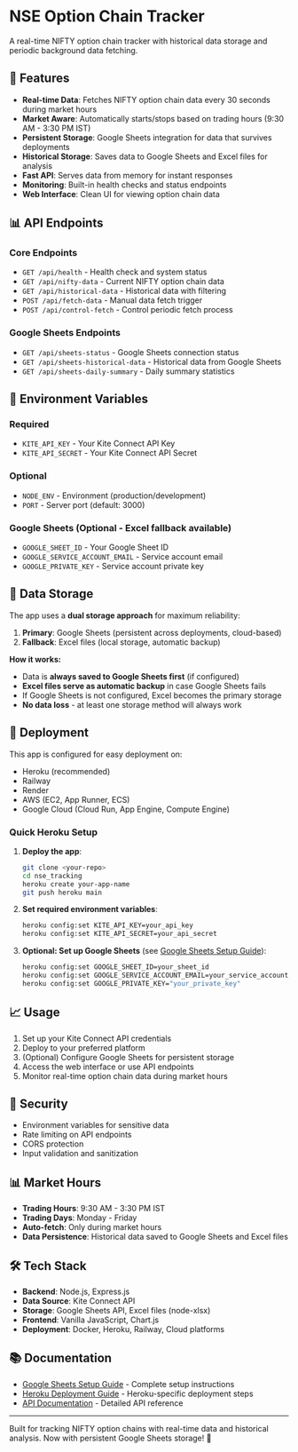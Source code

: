 # NSE Option Chain Tracker

A real-time NIFTY option chain tracker with historical data storage and periodic background data fetching.

## 🚀 Features

- **Real-time Data**: Fetches NIFTY option chain data every 30 seconds during market hours
- **Market Aware**: Automatically starts/stops based on trading hours (9:30 AM - 3:30 PM IST)
- **Persistent Storage**: Google Sheets integration for data that survives deployments
- **Historical Storage**: Saves data to Google Sheets and Excel files for analysis
- **Fast API**: Serves data from memory for instant responses
- **Monitoring**: Built-in health checks and status endpoints
- **Web Interface**: Clean UI for viewing option chain data

## 📊 API Endpoints

### Core Endpoints
- `GET /api/health` - Health check and system status
- `GET /api/nifty-data` - Current NIFTY option chain data
- `GET /api/historical-data` - Historical data with filtering
- `POST /api/fetch-data` - Manual data fetch trigger
- `POST /api/control-fetch` - Control periodic fetch process

### Google Sheets Endpoints
- `GET /api/sheets-status` - Google Sheets connection status
- `GET /api/sheets-historical-data` - Historical data from Google Sheets
- `GET /api/sheets-daily-summary` - Daily summary statistics

## 🔧 Environment Variables

### Required
- `KITE_API_KEY` - Your Kite Connect API Key
- `KITE_API_SECRET` - Your Kite Connect API Secret

### Optional
- `NODE_ENV` - Environment (production/development)
- `PORT` - Server port (default: 3000)

### Google Sheets (Optional - Excel fallback available)
- `GOOGLE_SHEET_ID` - Your Google Sheet ID
- `GOOGLE_SERVICE_ACCOUNT_EMAIL` - Service account email
- `GOOGLE_PRIVATE_KEY` - Service account private key

## 💾 Data Storage

The app uses a **dual storage approach** for maximum reliability:

1. **Primary**: Google Sheets (persistent across deployments, cloud-based)
2. **Fallback**: Excel files (local storage, automatic backup)

**How it works:**
- Data is **always saved to Google Sheets first** (if configured)
- **Excel files serve as automatic backup** in case Google Sheets fails
- If Google Sheets is not configured, Excel becomes the primary storage
- **No data loss** - at least one storage method will always work

## 🚀 Deployment

This app is configured for easy deployment on:
- Heroku (recommended)
- Railway
- Render
- AWS (EC2, App Runner, ECS)
- Google Cloud (Cloud Run, App Engine, Compute Engine)

### Quick Heroku Setup

1. **Deploy the app**:
   ```bash
   git clone <your-repo>
   cd nse_tracking
   heroku create your-app-name
   git push heroku main
   ```

2. **Set required environment variables**:
   ```bash
   heroku config:set KITE_API_KEY=your_api_key
   heroku config:set KITE_API_SECRET=your_api_secret
   ```

3. **Optional: Set up Google Sheets** (see [Google Sheets Setup Guide](GOOGLE_SHEETS_SETUP.md)):
   ```bash
   heroku config:set GOOGLE_SHEET_ID=your_sheet_id
   heroku config:set GOOGLE_SERVICE_ACCOUNT_EMAIL=your_service_account_email
   heroku config:set GOOGLE_PRIVATE_KEY="your_private_key"
   ```

## 📈 Usage

1. Set up your Kite Connect API credentials
2. Deploy to your preferred platform
3. (Optional) Configure Google Sheets for persistent storage
4. Access the web interface or use API endpoints
5. Monitor real-time option chain data during market hours

## 🔐 Security

- Environment variables for sensitive data
- Rate limiting on API endpoints
- CORS protection
- Input validation and sanitization

## 📊 Market Hours

- **Trading Hours**: 9:30 AM - 3:30 PM IST
- **Trading Days**: Monday - Friday
- **Auto-fetch**: Only during market hours
- **Data Persistence**: Historical data saved to Google Sheets and Excel files

## 🛠️ Tech Stack

- **Backend**: Node.js, Express.js
- **Data Source**: Kite Connect API
- **Storage**: Google Sheets API, Excel files (node-xlsx)
- **Frontend**: Vanilla JavaScript, Chart.js
- **Deployment**: Docker, Heroku, Railway, Cloud platforms

## 📚 Documentation

- [Google Sheets Setup Guide](GOOGLE_SHEETS_SETUP.md) - Complete setup instructions
- [Heroku Deployment Guide](HEROKU_DEPLOYMENT.md) - Heroku-specific deployment steps
- [API Documentation](API_DOCS.md) - Detailed API reference

---

Built for tracking NIFTY option chains with real-time data and historical analysis. Now with persistent Google Sheets storage! 🚀
